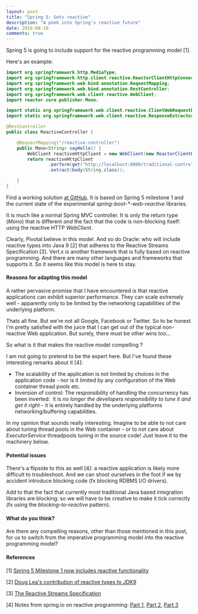 ```yaml
---
layout: post
title: "Spring 5: Gets reactive"
description: "A peek into Spring's reactive future"
date: 2016-08-10
comments: true
---
```


Spring 5 is going to include support for the reactive programming model [1].

Here's an example:

```java
import org.springframework.http.MediaType;
import org.springframework.http.client.reactive.ReactorClientHttpConnector;
import org.springframework.web.bind.annotation.RequestMapping;
import org.springframework.web.bind.annotation.RestController;
import org.springframework.web.client.reactive.WebClient;
import reactor.core.publisher.Mono;

import static org.springframework.web.client.reactive.ClientWebRequestBuilders.get;
import static org.springframework.web.client.reactive.ResponseExtractors.body;

@RestController
public class ReactiveController {

    @RequestMapping("/reactive-controller")
    public Mono<String> sayHello() {
        WebClient reactiveHttpClient = new WebClient(new ReactorClientHttpConnector());
        return reactiveHttpClient
                .perform(get("http://localhost:8080/traditional-controller").accept(MediaType.TEXT_PLAIN))
                .extract(body(String.class));

    }
}
```

Find a working solution <a href="https://github.com/nickymoelholm/smallexamples/tree/master/hello-reactive-spring" target="_blank">at GitHub</a>. It is based on Spring 5 milestone 1 and the current state of the experimental <em>spring-boot-*-web-reactive</em> libraries.

It is much like a normal Spring MVC controller. It is only the return type (<em>Mono</em>) that is different <em>and</em> the fact that the code is non-blocking itself: using the reactive HTTP <em>WebClient</em>.

Clearly, Pivotal believe in this model. And so do Oracle: who will include reactive types into Java 9 [2] that adheres to the Reactive Streams Specification [3]. Vert.x is another framework that is fully based on reactive programming. And there are many other languages and frameworks that supports it. So it seems like this model is here to stay.

#### Reasons for adapting this model
A rather pervasive promise that I have encountered is that reactive applications can exhibit superior performance. They can scale extremely well - apparently only to be limited by the networking capabilities of the underlying platform.

Thats all fine. But we're not all Google, Facebook or Twitter. So to be honest I'm pretty satisfied with the juice that I can get out of the typical non-reactive Web application. But surely, there must be other wins too...

So what is it that makes the reactive model compelling ?

I am not going to pretend to be the expert here. But I've found these interesting remarks about it [4]:
- The scalability of the application is not limited by choices in the application code - nor is it limited by any configuration of the Web container thread pools etc.
- Inversion of control: The responsibility of handling the concurrency has been inverted:  it is <em>no longer the developers responsibility to tune it and get it right</em> - it is entirely handled by the underlying platforms networking/buffering capabilities.

In my opinion that sounds really interesting. Imagine to be able to not care about tuning thread pools in the Web container - or to not care about <em>ExecutorService</em> threadpools tuning in the source code! Just leave it to the machinery below.

#### Potential issues
There's a flipside to this as well [4]: a reactive application is likely more difficult to troubleshoot. And we can shoot ourselves in the foot if we by accident introduce blocking code (fx blocking RDBMS I/O drivers).

Add to that the fact that currently most traditional Java based integration libraries are blocking: so we will have to be creative to make it tick correctly (fx using the <em>blocking-to-reactive</em> pattern).

#### What do you think?
Are there any compelling reasons, other than those mentioned in this post, for us to switch from the imperative programming model into the reactive programming model?

#### References
[1] [Spring 5 Milestone 1 now includes reactive functionality](https://spring.io/blog/2016/07/28/reactive-programming-with-spring-5-0-m1)

[2] [Doug Lea's contribution of reactive types to JDK9](http://hg.openjdk.java.net/jdk9/dev/jdk/file/tip/src/java.base/share/classes/java/util/concurrent/Flow.java)

[3] [The Reactive Streams Specification](http://www.reactive-streams.org/)

[4] Notes from spring.io on reactive programming: [Part 1](https://spring.io/blog/2016/06/07/notes-on-reactive-programming-part-i-the-reactive-landscape), [Part 2](https://spring.io/blog/2016/06/13/notes-on-reactive-programming-part-ii-writing-some-code), [Part 3](https://spring.io/blog/2016/07/20/notes-on-reactive-programming-part-iii-a-simple-http-server-application)